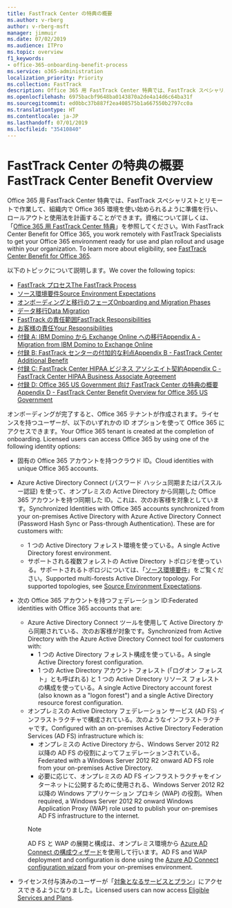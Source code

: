 ```yaml
---
title: FastTrack Center の特典の概要
ms.author: v-rberg
author: v-rberg-msft
manager: jimmuir
ms.date: 07/02/2019
ms.audience: ITPro
ms.topic: overview
f1_keywords:
- office-365-onboarding-benefit-process
ms.service: o365-administration
localization_priority: Priority
ms.collection: FastTrack
description: Office 365 用 FastTrack Center 特典では、FastTrack スペシャリストとリモートで作業して、組織内で Office 365 環境を使い始められるように準備を行い、ロールアウトと使用法を計画することができます。資格について詳しくは、「Office 365 用 FastTrack Center 特典」を参照してください。
ms.openlocfilehash: 6975bacbf9648ba0143870a2de4a14d6c64ba31f
ms.sourcegitcommit: ed0bbc37b887f2ea408575b1a667550b2797cc0a
ms.translationtype: HT
ms.contentlocale: ja-JP
ms.lasthandoff: 07/01/2019
ms.locfileid: "35410840"
---
```

# <a name="fasttrack-center-benefit-overview"></a><span data-ttu-id="71a1e-104">FastTrack Center の特典の概要</span><span class="sxs-lookup"><span data-stu-id="71a1e-104">FastTrack Center Benefit Overview</span></span>

<span data-ttu-id="71a1e-p102">Office 365 用 FastTrack Center 特典では、FastTrack スペシャリストとリモートで作業して、組織内で Office 365 環境を使い始められるように準備を行い、ロールアウトと使用法を計画することができます。資格について詳しくは、「[Office 365 用 FastTrack Center 特典](O365-fasttrack-benefit-for-office-365.md)」を参照してください。</span><span class="sxs-lookup"><span data-stu-id="71a1e-p102">With FastTrack Center Benefit for Office 365, you work remotely with FastTrack Specialists to get your Office 365 environment ready for use and plan rollout and usage within your organization. To learn more about eligibility, see [FastTrack Center Benefit for Office 365](O365-fasttrack-benefit-for-office-365.md).</span></span>
  
<span data-ttu-id="71a1e-107">以下のトピックについて説明します。</span><span class="sxs-lookup"><span data-stu-id="71a1e-107">We cover the following topics:</span></span>
- [<span data-ttu-id="71a1e-108">FastTrack プロセス</span><span class="sxs-lookup"><span data-stu-id="71a1e-108">The FastTrack Process</span></span>](O365-fasttrack-process.md) 
- [<span data-ttu-id="71a1e-109">ソース環境要件</span><span class="sxs-lookup"><span data-stu-id="71a1e-109">Source Environment Expectations</span></span>](O365-source-environment-expectations.md)
- [<span data-ttu-id="71a1e-110">オンボーディングと移行のフェーズ</span><span class="sxs-lookup"><span data-stu-id="71a1e-110">Onboarding and Migration Phases</span></span>](O365-onboarding-and-migration.md)
- [<span data-ttu-id="71a1e-111">データ移行</span><span class="sxs-lookup"><span data-stu-id="71a1e-111">Data Migration</span></span>](O365-data-migration.md)
- [<span data-ttu-id="71a1e-112">FastTrack の責任範囲</span><span class="sxs-lookup"><span data-stu-id="71a1e-112">FastTrack Responsibilities</span></span>](O365-fasttrack-responsibilities.md)
- [<span data-ttu-id="71a1e-113">お客様の責任</span><span class="sxs-lookup"><span data-stu-id="71a1e-113">Your Responsibilities</span></span>](O365-your-responsibilities.md) 
- [<span data-ttu-id="71a1e-114">付録 A: IBM Domino から Exchange Online への移行</span><span class="sxs-lookup"><span data-stu-id="71a1e-114">Appendix A - Migration from IBM Domino to Exchange Online</span></span>](O365-from-ibm-domino-to-exchange-online.md)
- [<span data-ttu-id="71a1e-115">付録 B: FastTrack センターの付加的な利点</span><span class="sxs-lookup"><span data-stu-id="71a1e-115">Appendix B - FastTrack Center Additional Benefit</span></span>](O365-fasttrack-additional-benefits.md)
- [<span data-ttu-id="71a1e-116">付録 C: FastTrack Center HIPAA ビジネス アソシエイト契約</span><span class="sxs-lookup"><span data-stu-id="71a1e-116">Appendix C - FastTrack Center HIPAA Business Associate Agreement</span></span>](O365-hipaa-business-associate-agreement.md)
- [<span data-ttu-id="71a1e-117">付録 D: Office 365 US Government 向け FastTrack Center の特典の概要</span><span class="sxs-lookup"><span data-stu-id="71a1e-117">Appendix D - FastTrack Center Benefit Overview for Office 365 US Government</span></span>](US-Gov-appendix-overview.md)
    
<span data-ttu-id="71a1e-p103">オンボーディングが完了すると、Office 365 テナントが作成されます。ライセンスを持つユーザーが、以下のいずれかの ID オプションを使って Office 365 にアクセスできます。</span><span class="sxs-lookup"><span data-stu-id="71a1e-p103">Your Office 365 tenant is created at the completion of onboarding. Licensed users can access Office 365 by using one of the following identity options:</span></span>
- <span data-ttu-id="71a1e-120">固有の Office 365 アカウントを持つクラウド ID。</span><span class="sxs-lookup"><span data-stu-id="71a1e-120">Cloud identities with unique Office 365 accounts.</span></span>
- <span data-ttu-id="71a1e-p104">Azure Active Directory Connect (パスワード ハッシュ同期またはパススルー認証) を使って、オンプレミスの Active Directory から同期した Office 365 アカウントを持つ同期した ID。これは、次のお客様を対象としています。</span><span class="sxs-lookup"><span data-stu-id="71a1e-p104">Synchronized Identities with Office 365 accounts synchronized from your on-premises Active Directory with Azure Active Directory Connect (Password Hash Sync or Pass-through Authentication). These are for customers with:</span></span>
  - <span data-ttu-id="71a1e-123">1 つの Active Directory フォレスト環境を使っている。</span><span class="sxs-lookup"><span data-stu-id="71a1e-123">A single Active Directory forest environment.</span></span>
  - <span data-ttu-id="71a1e-p105">サポートされる複数フォレストの Active Directory トポロジを使っている。サポートされるトポロジについては、「[ソース環境要件](O365-source-environment-expectations.md)」をご覧ください。</span><span class="sxs-lookup"><span data-stu-id="71a1e-p105">Supported multi-forests Active Directory topology. For supported topologies, see [Source Environment Expectations](O365-source-environment-expectations.md).</span></span>
- <span data-ttu-id="71a1e-126">次の Office 365 アカウントを持つフェデレーション ID:</span><span class="sxs-lookup"><span data-stu-id="71a1e-126">Federated identities with Office 365 accounts that are:</span></span>
  - <span data-ttu-id="71a1e-127">Azure Active Directory Connect ツールを使用して Active Directory から同期されている、次のお客様が対象です。</span><span class="sxs-lookup"><span data-stu-id="71a1e-127">Synchronized from Active Directory with the Azure Active Directory Connect tool for customers with:</span></span>
      - <span data-ttu-id="71a1e-128">1 つの Active Directory フォレスト構成を使っている。</span><span class="sxs-lookup"><span data-stu-id="71a1e-128">A single Active Directory forest configuration.</span></span>
      - <span data-ttu-id="71a1e-129">1 つの Active Directory アカウント フォレスト (「ログオン フォレスト」とも呼ばれる) と 1 つの Active Directory リソース フォレストの構成を使っている。</span><span class="sxs-lookup"><span data-stu-id="71a1e-129">A single Active Directory account forest (also known as a "logon forest") and a single Active Directory resource forest configuration.</span></span>
  - <span data-ttu-id="71a1e-130">オンプレミスの Active Directory フェデレーション サービス (AD FS) インフラストラクチャで構成されている。次のようなインフラストラクチャです。</span><span class="sxs-lookup"><span data-stu-id="71a1e-130">Configured with an on-premises Active Directory Federation Services (AD FS) infrastructure which is:</span></span>
      - <span data-ttu-id="71a1e-131">オンプレミスの Active Directory から、Windows Server 2012 R2 以降の AD FS の役割によってフェデレーションされている。</span><span class="sxs-lookup"><span data-stu-id="71a1e-131">Federated with a Windows Server 2012 R2 onward AD FS role from your on-premises Active Directory.</span></span>
      - <span data-ttu-id="71a1e-132">必要に応じて、オンプレミスの AD FS インフラストラクチャをインターネットに公開するために使用される、Windows Server 2012 R2 以降の Windows アプリケーション プロキシ (WAP) の役割。</span><span class="sxs-lookup"><span data-stu-id="71a1e-132">When required, a Windows Server 2012 R2 onward Windows Application Proxy (WAP) role used to publish your on-premises AD FS infrastructure to the internet.</span></span>
    > [!NOTE]
    > <span data-ttu-id="71a1e-133">AD FS と WAP の展開と構成は、オンプレミス環境から [Azure AD Connect の構成ウィザード](https://go.microsoft.com/fwlink/?linkid=844794)を使用して行います。</span><span class="sxs-lookup"><span data-stu-id="71a1e-133">AD FS and WAP deployment and configuration is done using the [Azure AD Connect configuration wizard](https://go.microsoft.com/fwlink/?linkid=844794) from your on-premises environment.</span></span> 
  
- <span data-ttu-id="71a1e-134">ライセンス付与済みのユーザーが「[対象となるサービスとプラン](M365-eligible-services-and-plans.md)」にアクセスできるようになりました。</span><span class="sxs-lookup"><span data-stu-id="71a1e-134">Licensed users can now access [Eligible Services and Plans](M365-eligible-services-and-plans.md).</span></span>
    

 
